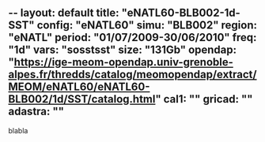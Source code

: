 --
layout: default
title: "eNATL60-BLB002-1d-SST"
config: "eNATL60"
simu: "BLB002"
region: "eNATL"
period: "01/07/2009-30/06/2010"
freq: "1d"
vars: "sosstsst"
size: "131Gb"
opendap: "https://ige-meom-opendap.univ-grenoble-alpes.fr/thredds/catalog/meomopendap/extract/MEOM/eNATL60/eNATL60-BLB002/1d/SST/catalog.html"
cal1: ""
gricad: ""
adastra: ""
--


blabla

